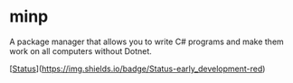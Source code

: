 # minp
A package manager that allows you to write C# programs and make them work on all computers without Dotnet.

[[Status](https://img.shields.io/badge/Status-early_development-red)](https://img.shields.io/badge/Status-early_development-red)
